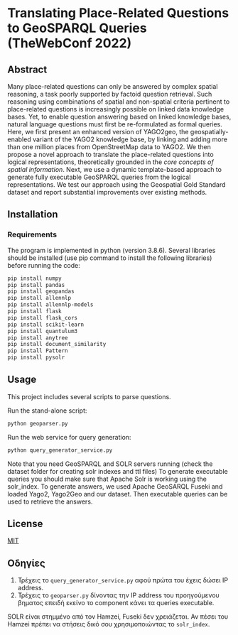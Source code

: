 # Translating Place-Related Questions to GeoSPARQL Queries (TheWebConf 2022)

## Abstract
Many place-related questions can only be answered by complex spatial reasoning, a task poorly supported by factoid question retrieval. Such reasoning using combinations of spatial and non-spatial criteria pertinent to place-related questions is increasingly possible on linked data knowledge bases. Yet, to enable question answering based on linked knowledge bases, natural language questions must first be re-formulated as formal queries. Here, we first present an enhanced version of YAGO2geo, the geospatially-enabled variant of the YAGO2 knowledge base, by linking and adding more than one million places from OpenStreetMap data to YAGO2. We then propose a novel approach to translate the place-related questions into logical representations, theoretically grounded in the _core concepts of spatial information_. Next, we use a dynamic template-based approach to generate fully executable GeoSPARQL queries from the logical representations. We test our approach using the Geospatial Gold Standard dataset and report substantial improvements over existing methods.

## Installation

### Requirements

The program is implemented in python (version 3.8.6). Several libraries should be installed (use pip command to install
the following libraries) before running the code:

```bash
pip install numpy
pip install pandas
pip install geopandas
pip install allennlp
pip install allennlp-models
pip install flask
pip install flask_cors
pip install scikit-learn
pip install quantulum3
pip install anytree
pip install document_similarity
pip install Pattern
pip install pysolr
```

## Usage

This project includes several scripts to parse questions.

Run the stand-alone script:

```python
python geoparser.py
```

Run the web service for query generation:

```python
python query_generator_service.py
```

Note that you need GeoSPARQL and SOLR servers running (check the dataset folder for creating solr indexes and ttl files)
To generate executable queries you should make sure that Apache Solr is working using the solr_index.
To generate answers, we used Apache GeoSARQL Fuseki and loaded Yago2, Yago2Geo and our dataset. Then executable queries can be used to retrieve the answers.
## License

[MIT](https://opensource.org/licenses/MIT)

## Οδηγίες

1. Τρέχεις το `query_generator_service.py` αφού πρώτα του έχεις δώσει IP address.
2. Τρέχεις το `geoparser.py` δίνοντας την IP address του προηγούμενου βηματος επειδή εκείνο το component κάνει τα queries executable.

SOLR είναι στημμένο από τον Hamzei, Fuseki δεν χρειάζεται. Αν πέσει του Hamzei πρέπει να στήσεις δικό σου χρησιμοποιώντας το `solr_index`.
